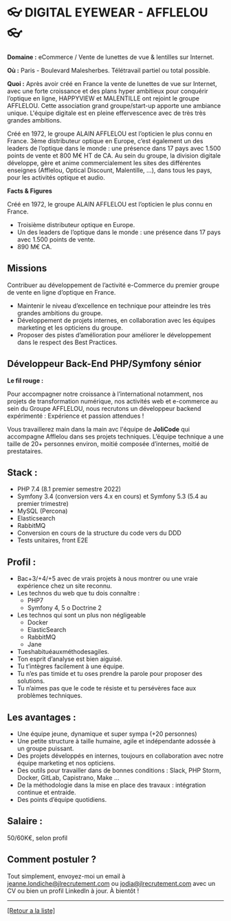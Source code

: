 # 👓 DIGITAL EYEWEAR - AFFLELOU 👓

**Domaine :** eCommerce / Vente de lunettes de vue & lentilles sur Internet.

**Où :** Paris - Boulevard Malesherbes. Télétravail partiel ou total possible.

**Quoi :** Après avoir créé en France la vente de lunettes de vue sur Internet, avec une forte croissance et des plans hyper ambitieux pour conquérir l’optique en ligne, HAPPYVIEW et MALENTILLE ont rejoint le groupe AFFLELOU. Cette association grand groupe/start-up apporte une ambiance unique. L'équipe digitale est en pleine effervescence avec de très très grandes ambitions.

Créé en 1972, le groupe ALAIN AFFLELOU est l’opticien le plus connu en France. 3ème distributeur optique en Europe, c’est également un des leaders de l’optique dans le monde : une présence dans 17 pays avec 1.500 points de vente et 800 M€ HT de CA. Au sein du groupe, la division digitale développe, gère et anime commercialement les sites des différentes enseignes (Afflelou, Optical Discount, Malentille, ...), dans tous les pays, pour les activités optique et audio.

**Facts & Figures** 

Créé en 1972, le groupe ALAIN AFFLELOU est l’opticien le plus connu en France. 

* Troisième distributeur optique en Europe.
* Un des leaders de l’optique dans le monde : une présence dans 17 pays avec 1.500 points de vente.
* 890 M€ CA.

## Missions

Contribuer au développement de l’activité e-Commerce du premier groupe de vente en ligne d’optique en France.

* Maintenir le niveau d’excellence en technique pour atteindre les très grandes ambitions du groupe.
* Développement de projets internes, en collaboration avec les équipes marketing et les opticiens du groupe.
* Proposer des pistes d’amélioration pour améliorer le développement dans le respect des Best Practices.

## Développeur Back-End PHP/Symfony sénior

**Le fil rouge :** 

Pour accompagner notre croissance à l’international notamment, nos projets de transformation numérique, nos activités web et e-commerce au sein du Groupe AFFLELOU, nous recrutons un développeur backend expérimenté :
Expérience et passion attendues !

Vous travaillerez main dans la main avc l'équipe de **JoliCode** qui accompagne Afflelou dans ses projets techniques. 
L’équipe technique a une taille de 20+ personnes environ, moitié composée d’internes, moitié de prestataires.


## Stack : 

* PHP 7.4 (8.1 premier semestre 2022)
* Symfony 3.4 (conversion vers 4.x en cours) et Symfony 5.3 (5.4 au premier trimestre)
* MySQL (Percona)
* Elasticsearch
* RabbitMQ
* Conversion en cours de la structure du code vers du DDD
* Tests unitaires, front E2E

## Profil :

* Bac+3/+4/+5 avec de vrais projets à nous montrer ou une vraie expérience chez un site reconnu.
* Les technos du web que tu dois connaître :
	* PHP7
	* Symfony 4, 5 o Doctrine 2
* Les technos qui sont un plus non négligeable
	* Docker
	* ElasticSearch 
	* RabbitMQ
	* Jane
* Tueshabituéauxméthodesagiles.
* Ton esprit d’analyse est bien aiguisé.
* Tu t’intègres facilement à une équipe.
* Tu n’es pas timide et tu oses prendre la parole pour proposer des solutions.
* Tu n’aimes pas que le code te résiste et tu persévères face aux problèmes techniques.

## Les avantages :

* Une équipe jeune, dynamique et super sympa (+20 personnes)
* Une petite structure à taille humaine, agile et indépendante adossée à un groupe puissant.
* Des projets développés en internes, toujours en collaboration avec notre équipe marketing et nos opticiens.
* Des outils pour travailler dans de bonnes conditions : Slack, PHP Storm, Docker, GitLab, Capistrano, Make ...
* De la méthodologie dans la mise en place des travaux : intégration continue et entraide.
* Des points d’équipe quotidiens.

## Salaire :

50/60K€, selon profil

## Comment postuler ?

Tout simplement, envoyez-moi un email à jeanne.londiche@jlrecrutement.com ou jodia@jlrecrutement.com avec un CV ou bien un profil LinkedIn à jour. À bientôt ! 

----
<a href="https://github.com/jlondiche/job-board-php/blob/master/README.md">[Retour a la liste]</a>

